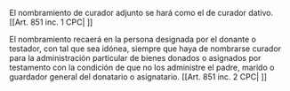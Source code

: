 El nombramiento de curador adjunto se hará como el de curador dativo. [[Art. 851 inc. 1 CPC| ]]

El nombramiento recaerá en la persona designada por el donante o testador, con tal que sea idónea, siempre que haya de nombrarse curador para la administración particular de bienes donados o asignados por testamento con la condición de que no los administre el padre, marido o guardador general del donatario o asignatario. [[Art. 851 inc. 2 CPC| ]]